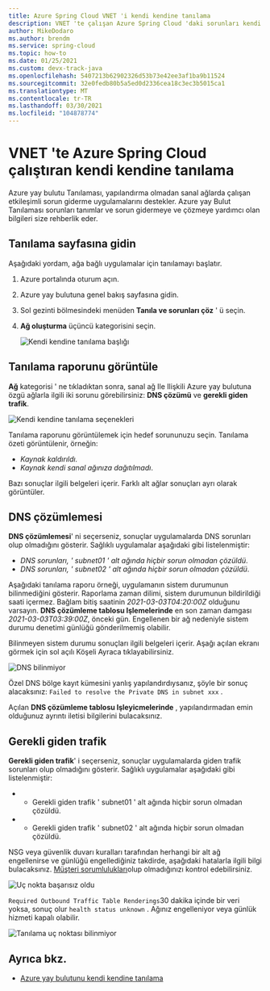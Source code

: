 ```yaml
---
title: Azure Spring Cloud VNET 'i kendi kendine tanılama
description: VNET 'te çalışan Azure Spring Cloud 'daki sorunları kendi kendine tanılamayı ve çözmeyi öğrenin.
author: MikeDodaro
ms.author: brendm
ms.service: spring-cloud
ms.topic: how-to
ms.date: 01/25/2021
ms.custom: devx-track-java
ms.openlocfilehash: 5407213b62902326d53b73e42ee3af1ba9b11524
ms.sourcegitcommit: 32e0fedb80b5a5ed0d2336cea18c3ec3b5015ca1
ms.translationtype: MT
ms.contentlocale: tr-TR
ms.lasthandoff: 03/30/2021
ms.locfileid: "104878774"
---
```

# <a name="self-diagnose-running-azure-spring-cloud-in-vnet"></a>VNET 'te Azure Spring Cloud çalıştıran kendi kendine tanılama
Azure yay bulutu Tanılaması, yapılandırma olmadan sanal ağlarda çalışan etkileşimli sorun giderme uygulamalarını destekler. Azure yay Bulut Tanılaması sorunları tanımlar ve sorun gidermeye ve çözmeye yardımcı olan bilgileri size rehberlik eder.

## <a name="navigate-to-the-diagnostics-page"></a>Tanılama sayfasına gidin
Aşağıdaki yordam, ağa bağlı uygulamalar için tanılamayı başlatır.
1. Azure portalında oturum açın.
1. Azure yay bulutuna genel bakış sayfasına gidin.
1. Sol gezinti bölmesindeki menüden **Tanıla ve sorunları çöz** ' ü seçin.
1. **Ağ oluşturma** üçüncü kategorisini seçin.

   ![Kendi kendine tanılama başlığı](media/spring-cloud-self-diagnose-vnet/self-diagostic-title.png)

## <a name="view-a-diagnostic-report"></a>Tanılama raporunu görüntüle
**Ağ** kategorisi ' ne tıkladıktan sonra, sanal ağ Ile Ilişkili Azure yay bulutuna özgü ağlarla ilgili iki sorunu görebilirsiniz: **DNS çözümü** ve **gerekli giden trafik**.

   ![Kendi kendine tanılama seçenekleri](media/spring-cloud-self-diagnose-vnet/self-diagostic-dns-req-outbound-options.png)

Tanılama raporunu görüntülemek için hedef sorununuzu seçin. Tanılama özeti görüntülenir, örneğin: 

* *Kaynak kaldırıldı.*
* *Kaynak kendi sanal ağınıza dağıtılmadı*.

Bazı sonuçlar ilgili belgeleri içerir. Farklı alt ağlar sonuçları ayrı olarak görüntüler.

## <a name="dns-resolution"></a>DNS çözümlemesi 
**DNS çözümlemesi**' ni seçerseniz, sonuçlar uygulamalarda DNS sorunları olup olmadığını gösterir.  Sağlıklı uygulamalar aşağıdaki gibi listelenmiştir:

* *DNS sorunları, ' subnet01 ' alt ağında hiçbir sorun olmadan çözüldü*.
* *DNS sorunları, ' subnet02 ' alt ağında hiçbir sorun olmadan çözüldü*.

Aşağıdaki tanılama raporu örneği, uygulamanın sistem durumunun bilinmediğini gösterir. Raporlama zaman dilimi, sistem durumunun bildirildiği saati içermez.  Bağlam bitiş saatinin *2021-03-03T04:20:00Z* olduğunu varsayın. **DNS çözümleme tablosu Işlemelerinde** en son zaman damgası *2021-03-03T03:39:00Z*, önceki gün. Engellenen bir ağ nedeniyle sistem durumu denetimi günlüğü gönderilmemiş olabilir. 

Bilinmeyen sistem durumu sonuçları ilgili belgeleri içerir.  Aşağı açılan ekranı görmek için sol açılı Köşeli Ayraca tıklayabilirsiniz.

   ![DNS bilinmiyor](media/spring-cloud-self-diagnose-vnet/self-diagostic-dns-unknown.png)

Özel DNS bölge kayıt kümesini yanlış yapılandırdıysanız, şöyle bir sonuç alacaksınız: `Failed to resolve the Private DNS in subnet xxx` . 

Açılan **DNS çözümleme tablosu Işleyicmelerinde** , yapılandırmadan emin olduğunuz ayrıntı iletisi bilgilerini bulacaksınız.

## <a name="required-outbound-traffic"></a>Gerekli giden trafik 

**Gerekli giden trafik**' i seçerseniz, sonuçlar uygulamalarda giden trafik sorunları olup olmadığını gösterir.  Sağlıklı uygulamalar aşağıdaki gibi listelenmiştir:

* * Gerekli giden trafik ' subnet01 ' alt ağında hiçbir sorun olmadan çözüldü.
* * Gerekli giden trafik ' subnet02 ' alt ağında hiçbir sorun olmadan çözüldü.

NSG veya güvenlik duvarı kuralları tarafından herhangi bir alt ağ engellenirse ve günlüğü engellediğiniz takdirde, aşağıdaki hatalarla ilgili bilgi bulacaksınız. [Müşteri sorumlulukları](spring-cloud-vnet-customer-responsibilities.md)olup olmadığınızı kontrol edebilirsiniz.
    
   ![Uç nokta başarısız oldu](media/spring-cloud-self-diagnose-vnet/self-diagostic-endpoint-failed.png)

`Required Outbound Traffic Table Renderings`30 dakika içinde bir veri yoksa, sonuç olur `health status unknown` . Ağınız engelleniyor veya günlük hizmeti kapalı olabilir.

   ![Tanılama uç noktası bilinmiyor](media/spring-cloud-self-diagnose-vnet/self-diagostic-endpoint-unknown.png)

## <a name="see-also"></a>Ayrıca bkz.
* [Azure yay bulutunu kendi kendine tanılama](spring-cloud-howto-self-diagnose-solve.md)